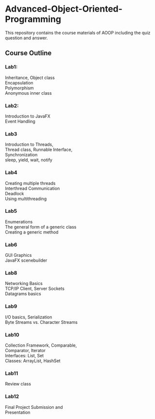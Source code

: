 # Advanced-Object-Oriented-Programming
This repository contains the course materials of AOOP including the quiz question and answer.
## Course Outline
### Lab1:
  Inheritance, Object class </br>
  Encapsulation</br>
  Polymorphism</br>
  Anonymous inner class</br>
### Lab2: 
  Introduction to JavaFX</br>
  Event Handling</br>
### Lab3
  Introduction to Threads,</br>
  Thread class, Runnable Interface, </br>
  Synchronization</br>
  sleep, yield, wait, notify</br>
### Lab4
  Creating multiple threads</br>
  Interthread Communication</br>
  Deadlock</br>
  Using multithreading</br>
### Lab5
  Enumerations</br>
  The general form of a generic class </br>
  Creating a generic method </br>
### Lab6
  GUI Graphics</br>
  JavaFX scenebuilder</br>
### Lab8
  Networking Basics</br>
  TCP/IP Client, Server Sockets</br>
  Datagrams basics</br>
### Lab9
  I/O basics, Serialization</br>
  Byte Streams vs. Character Streams</br>
### Lab10
  Collection Framework, Comparable, </br>
  Comparator, Iterator</br>
  Interfaces: List, Set</br>
  Classes: ArrayList, HashSet</br>
### Lab11
  Review class
### Lab12
  Final Project Submission and </br>
  Presentation</br>
